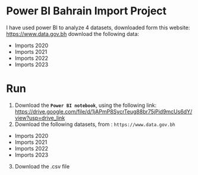 # Power BI Bahrain Import Project 

I have used power BI to analyze 4 datasets, downloaded form this website: https://www.data.gov.bh
download the following data: 
- Imports 2020
- Imports 2021
- Imports 2022
- Imports 2023

# Run

1. Download the **`Power BI notebook`**, using the following link: https://drive.google.com/file/d/1jAPmP8SycrTeug88br75jPid9mcUs6dY/view?usp=drive_link
2. Download the following datasets, from :  `https://www.data.gov.bh`
- Imports 2020
- Imports 2021
- Imports 2022
- Imports 2023
3. Download the .csv file

